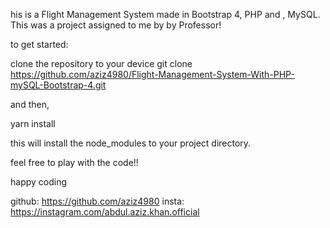 his is a Flight Management System made in Bootstrap 4, PHP and , MySQL. This was a project assigned to me by by Professor!

to get started:

clone the repository to your device
git clone https://github.com/aziz4980/Flight-Management-System-With-PHP-mySQL-Bootstrap-4.git

and then,

yarn install 


this will install the node_modules to your project directory.

feel free to play with the code!!

happy coding

github: https://github.com/aziz4980
insta: https://instagram.com/abdul.aziz.khan.official

